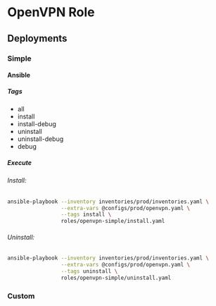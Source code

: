# OpenVPN Role

## Deployments

### Simple

#### Ansible

##### Tags

- all
- install
- install-debug
- uninstall
- uninstall-debug
- debug

##### Execute

###### Install:

```bash
ansible-playbook --inventory inventories/prod/inventories.yaml \
                 --extra-vars @configs/prod/openvpn.yaml \
                 --tags install \
                 roles/openvpn-simple/install.yaml
```

###### Uninstall:

```bash
ansible-playbook --inventory inventories/prod/inventories.yaml \
                 --extra-vars @configs/prod/openvpn.yaml \
                 --tags uninstall \
                 roles/openvpn-simple/uninstall.yaml
```

### Custom